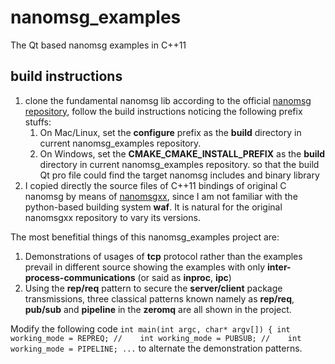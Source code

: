 # nanomsg_examples
The Qt based nanomsg examples in C++11

## build instructions
1. clone the fundamental nanomsg lib according to the official [nanomsg repository](https://github.com/nanomsg/nanomsg), follow the build instructions noticing the following prefix stuffs: 
	1. On Mac/Linux, set the **configure** prefix as the **build** directory in current nanomsg_examples repository.
	2. On Windows, set the **CMAKE_CMAKE_INSTALL_PREFIX** as the **build** directory in current nanomsg_examples repository.
	so that the build Qt pro file could find the target nanomsg includes and binary library
2. I copied directly the source files of C++11 bindings of original C nanomsg by means of [nanomsgxx](https://github.com/achille-roussel/nanomsgxx), since I am not familiar with the python-based building system **waf**. It is natural for the original nanomsgxx repository to vary its versions.

The most benefitial things of this nanomsg_examples project are:

1. Demonstrations of usages of **tcp** protocol rather than the examples prevail in different source showing the examples with only **inter-process-communications** (or said as **inproc**, **ipc**)
2. Using the **rep/req** pattern to secure the **server/client** package transmissions, three classical patterns known namely as **rep/req**, **pub/sub** and **pipeline** in the **zeromq** are all shown in the project.

Modify the following code
    ```
	int main(int argc, char* argv[])
	{
	    int working_mode = REPREQ;
	//    int working_mode = PUBSUB;
	//    int working_mode = PIPELINE;
	...
    ```
	to alternate the demonstration patterns.
